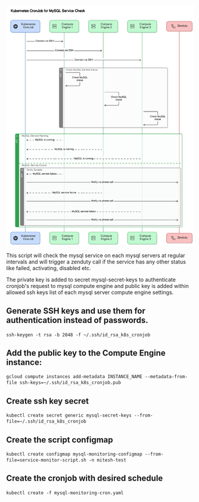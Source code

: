 ![kubernetes-cronjob-monitor-linux-service-with-phone-call-alert-sequence-diagram](./sequence-diagram-of-article.png)

This script will check the mysql service on each mysql servers at regular intervals and will trigger a zenduty call if the service has any other
status like failed, activating, disabled etc.

The private key is added to secret mysql-secret-keys to authenticate cronjob's request to mysql compute engine and public key is added
within allowed ssh keys list of each mysql server compute engine settings.

## Generate SSH keys and use them for authentication instead of passwords.
```
ssh-keygen -t rsa -b 2048 -f ~/.ssh/id_rsa_k8s_cronjob
```
## Add the public key to the Compute Engine instance:
```
gcloud compute instances add-metadata INSTANCE_NAME --metadata-from-file ssh-keys=~/.ssh/id_rsa_k8s_cronjob.pub
```

## Create ssh key secret
```
kubectl create secret generic mysql-secret-keys --from-file=~/.ssh/id_rsa_k8s_cronjob
```

## Create the script configmap

```
kubectl create configmap mysql-monitoring-configmap --from-file=service-monitor-script.sh -n mitesh-test
```

## Create the cronjob with desired schedule
```
kubectl create -f mysql-monitoring-cron.yaml
```

